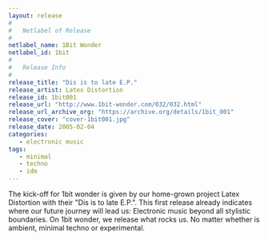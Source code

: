 ```yaml
---
layout: release
#
#   Netlabel of Release
#
netlabel_name: 1Bit Wonder
netlabel_id: 1bit
#
#   Release Info
#
release_title: "Dis is to late E.P."
release_artist: Latex Distortion
release_id: 1bit001
release_url: "http://www.1bit-wonder.com/032/032.html"
release_url_archive_org: "https://archive.org/details/1bit_001"
release_cover: "cover-1bit001.jpg"
release_date: 2005-02-04
categories:
   - electronic music
tags:
   - minimal
   - techno
   - idm
---
```

The kick-off for 1bit wonder is given by our home-grown project Latex Distortion with their "Dis is to late E.P.". This first release already indicates where our future journey will lead us: Electronic music beyond all stylistic boundaries.  On 1bit wonder, we release what rocks us.  No matter whether is ambient, minimal techno or experimental.